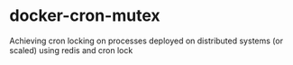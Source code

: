 # docker-cron-mutex
Achieving cron locking on processes deployed on distributed systems (or scaled) using redis and cron lock 
